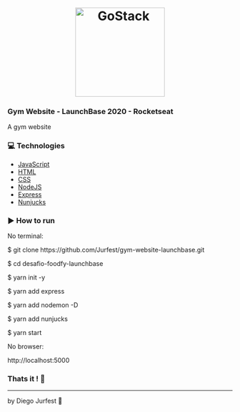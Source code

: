 <h1 align="center">
    <img alt="GoStack" src="https://camo.githubusercontent.com/3841f3ff8a89177dd92d4e29f75fbf9590a1a043/68747470733a2f2f726f636b6574736561742d63646e2e73332d73612d656173742d312e616d617a6f6e6177732e636f6d2f626f6f7463616d702d6c61756e6368626173652e706e67" width="200px" />
</h1>


### Gym Website - LaunchBase 2020 - Rocketseat


A gym website

### :computer: Technologies

- [JavaScript](https://www.javascript.com)
- [HTML](https://www.w3.org)
- [CSS](https://www.w3.org/Style/CSS/Overview.en.html)
- [NodeJS](https://nodejs.org/en/)
- [Express](https://expressjs.com)
- [Nunjucks](https://mozilla.github.io/nunjucks/)

<!-- ### :rocket: Overview

<h1 align="center">
    <img alt="" src="./public/assets/preview.png" width="940px" />
</h1> -->

### :arrow_forward: How to run

No terminal:
<p>$ git clone https://github.com/Jurfest/gym-website-launchbase.git</p>
<p>$ cd desafio-foodfy-launchbase</p>
<p>$ yarn init -y</p>
<p>$ yarn add express</p>
<p>$ yarn add nodemon -D</p>
<p>$ yarn add nunjucks</p>
<p>$ yarn start</p> <!-- testar melhor jeito pois script não configurado -->


No browser:
<p>http://localhost:5000</p>

### Thats it ! :wave:

---

by Diego Jurfest :tada: